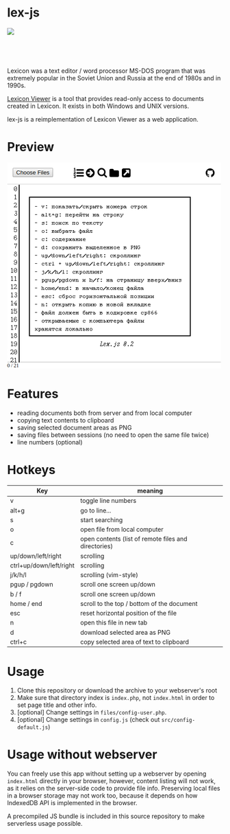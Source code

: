 # lex-js

<a href="https://ci.appveyor.com/project/limitedeternity/lex-js">
  <img src="https://ci.appveyor.com/api/projects/status/github/lex-js/lex-js?retina=true" />
</a>

## &nbsp;

Lexicon was a text editor / word processor MS-DOS program that was extremely popular in the Soviet Union and Russia at the end of 1980s and in 1990s.

[Lexicon Viewer](http://www.lexview.spb.ru/) is a tool that provides read-only access to documents created in Lexicon. It exists in both Windows and UNIX versions.

lex-js is a reimplementation of Lexicon Viewer as a web application.

# Preview

![lex-js preview](preview.png)

# Features

- reading documents both from server and from local computer
- copying text contents to clipboard
- saving selected document areas as PNG
- saving files between sessions (no need to open the same file twice)
- line numbers (optional)

# Hotkeys


| Key | meaning |
|-----|---------|
| v  | toggle line numbers  |
| alt+g | go to line... |
| s | start searching |
| o | open file from local computer |
| c | open contents (list of remote files and directories) |
| up/down/left/right | scrolling |
| ctrl+up/down/left/right | scrolling |
| j/k/h/l | scrolling (vim-style) |
| pgup / pgdown | scroll one screen up/down |
| b / f | scroll one screen up/down |
| home / end | scroll to the top / bottom of the document |
| esc | reset horizontal position of the file |
| n | open this file in new tab |
| d | download selected area as PNG |
| ctrl+c | copy selected area of text to clipboard |

# Usage

1. Clone this repository or download the archive to your webserver's root
2. Make sure that directory index is `index.php`, not `index.html` in order to set page title and other info.
3. [optional] Change settings in `files/config-user.php`.
4. [optional] Change settings in `config.js` (check out `src/config-default.js`)

# Usage without webserver

You can freely use this app without setting up a webserver by opening `index.html` directly in your browser, however, content listing will not work, as it relies on the server-side code to provide file info. Preserving local files in a browser storage may not work too, because it depends on how IndexedDB API is implemented in the browser.

A precompiled JS bundle is included in this source repository to make serverless usage possible.

